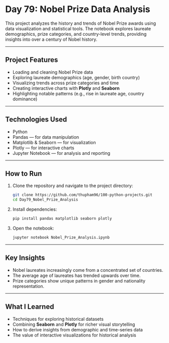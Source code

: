 # Day 79: Nobel Prize Data Analysis

This project analyzes the history and trends of Nobel Prize awards using data visualization and statistical tools. The notebook explores laureate demographics, prize categories, and country-level trends, providing insights into over a century of Nobel history.

---

## Project Features

* Loading and cleaning Nobel Prize data
* Exploring laureate demographics (age, gender, birth country)
* Visualizing trends across prize categories and time
* Creating interactive charts with **Plotly** and **Seaborn**
* Highlighting notable patterns (e.g., rise in laureate age, country dominance)

---

## Technologies Used

* Python
* Pandas — for data manipulation
* Matplotlib & Seaborn — for visualization
* Plotly — for interactive charts
* Jupyter Notebook — for analysis and reporting

---

## How to Run

1. Clone the repository and navigate to the project directory:

   ```bash
   git clone https://github.com/thupham96/100-python-projects.git
   cd Day79_Nobel_Prize_Analysis
   ```

2. Install dependencies:

   ```bash
   pip install pandas matplotlib seaborn plotly
   ```

3. Open the notebook:

   ```bash
   jupyter notebook Nobel_Prize_Analysis.ipynb
   ```

---

## Key Insights

* Nobel laureates increasingly come from a concentrated set of countries.
* The average age of laureates has trended upwards over time.
* Prize categories show unique patterns in gender and nationality representation.

---

## What I Learned

* Techniques for exploring historical datasets
* Combining **Seaborn** and **Plotly** for richer visual storytelling
* How to derive insights from demographic and time-series data
* The value of interactive visualizations for historical analysis
